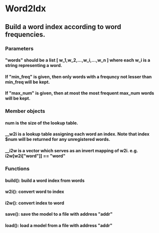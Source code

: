 # Word2Idx
## Build a word index according to word frequencies.
### Parameters
#### "words" should be a list [ w_1,w_2,...,w_i,...,w_n ] where each w_i is a string representing a word.
#### If "min_freq" is given, then only words with a frequncy not lesser than min_freq will be kept.
#### If "max_num" is given, then at most the most frequent max_num words will be kept.
### Member objects
#### num is the size of the lookup table.
#### __w2i is a lookup table assigning each word an index. Note that index $num will be returned for any unregistered words.
#### __i2w is a vector which serves as an invert mapping of w2i. e.g. i2w[w2i["word"]] == "word"
### Functions
#### build(): build a word index from words
#### w2i(): convert word to index
#### i2w(): convert index to word
#### save(): save the model to a file with address "addr"
#### load(): load a model from a file with address "addr"

